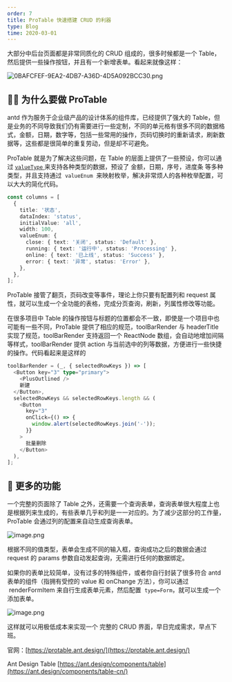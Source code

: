```yaml
---
order: 7
title: ProTable 快速搭建 CRUD 的利器
type: Blog
time: 2020-03-01
---
```


大部分中后台页面都是非常同质化的 CRUD 组成的，很多时候都是一个 Table，然后提供一些操作按钮，并且有一个新增表单。看起来就像这样：

![0BAFCFEF-9EA2-4DB7-A36D-4D5A092BCC30.png](https://gw.alipayobjects.com/zos/antfincdn/w6XCWacQH6/1582038656687-065b40ef-5029-4bf7-8941-6e843570e4e0.png)

## 🤷‍♂️ 为什么要做 ProTable

antd 作为服务于企业级产品的设计体系的组件库，已经提供了强大的 Table，但是业务的不同导致我们仍有需要进行一些定制，不同的单元格有很多不同的数据格式，金额，日期，数字等，包括一些常用的操作，页码切换时的重新请求，刷新数据等，这些都是很简单的重复劳动，但是却不可避免。

ProTable 就是为了解决这些问题，在 Table 的层面上提供了一些预设，你可以通过 [`valueType` ](https://protable.ant.design/value-type)来支持各种类型的数据，预设了 金额，日期，序号，进度条 等多种类型，并且支持通过  `valueEnum`  来映射枚举，解决非常烦人的各种枚举配置，可以大大的简化代码。

```typescript
const columns = [
  {
    title: '状态',
    dataIndex: 'status',
    initialValue: 'all',
    width: 100,
    valueEnum: {
      close: { text: '关闭', status: 'Default' },
      running: { text: '运行中', status: 'Processing' },
      online: { text: '已上线', status: 'Success' },
      error: { text: '异常', status: 'Error' },
    },
  },
];
```

ProTable 接管了翻页，页码改变等事件，理论上你只要有配置列和 request 属性，就可以生成一个全功能的表格，完成分页查询，刷新，列属性修改等功能。

在很多项目中 Table 的操作按钮与标题的位置都会不一致，即使是一个项目中也可能有一些不同，ProTable 提供了相应的规范，toolBarRender 与 headerTitle 实现了规范，toolBarRender 支持返回一个 ReactNode 数组，会自动地增加间隔等样式，toolBarRender 提供 action 与当前选中的列等数据，方便进行一些快捷的操作。代码看起来是这样的

```typescript
toolBarRender = (_, { selectedRowKeys }) => [
  <Button key="3" type="primary">
    <PlusOutlined />
    新建
  </Button>,
  selectedRowKeys && selectedRowKeys.length && (
    <Button
      key="3"
      onClick={() => {
        window.alert(selectedRowKeys.join('-'));
      }}
    >
      批量删除
    </Button>
  ),
];
```

## 🦄 更多的功能

一个完整的页面除了 Table 之外，还需要一个查询表单，查询表单很大程度上也是根据列来生成的，有些表单几乎和列是一一对应的。为了减少这部分的工作量，ProTable 会通过列的配置来自动生成查询表单。

![image.png](https://gw.alipayobjects.com/zos/antfincdn/aIkGYS0KvN/1582127528798-704c4833-955e-4020-9f41-5206c42f2389.png)

根据不同的值类型，表单会生成不同的输入框，查询成功之后的数据会通过 request 的 params 参数自动发起查询，无需进行任何的数据绑定。

如果你的表单比较简单，没有过多的特殊组件，或者你自行封装了很多符合 antd 表单的组件（指拥有受控的 value 和 onChange 方法），你可以通过  renderFormItem 来自行生成表单元素，然后配置  `type=Form`，就可以生成一个添加表单。

![image.png](https://gw.alipayobjects.com/zos/antfincdn/p3YxxMOlwz/1582130440043-71722655-42e6-4698-a37a-14d69f6008b8%252520%281%29.png)

这样就可以用极低成本来实现一个 完整的 CRUD 界面，早日完成需求，早点下班。

官网：[https://protable.ant.design/](https://protable.ant.design/)

Ant Design Table [https://ant.design/components/table](https://ant.design/components/table-cn/)
